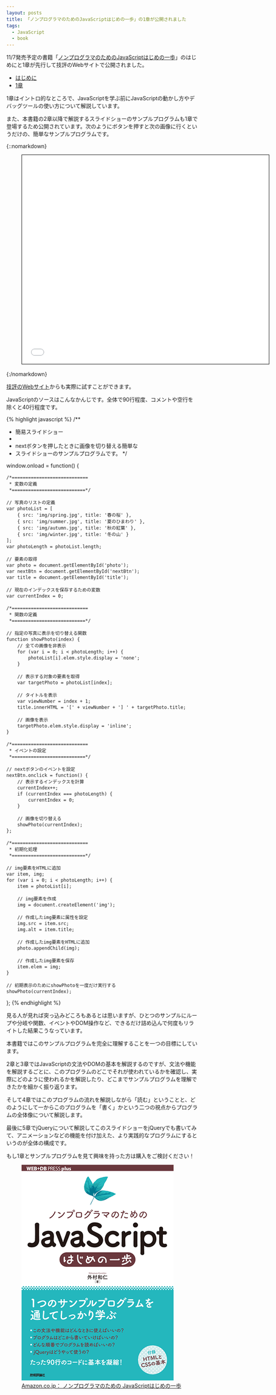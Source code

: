 ```yaml
---
layout: posts
title: 「ノンプログラマのためのJavaScriptはじめの一歩」の1章が公開されました
tags: 
  - JavaScript
  - book
---
```


11/7発売予定の書籍「[ノンプログラマのためのJavaScriptはじめの一歩](http://www.amazon.co.jp/dp/4774153761)」のはじめにと1章が先行して技評のWebサイトで公開されました。

* [はじめに](http://gihyo.jp/magazine/wdpress/plus/978-4-7741-5376-6/0001)
* [1章](http://gihyo.jp/magazine/wdpress/plus/978-4-7741-5376-6/0002)

1章はイントロ的なところで、JavaScriptを学ぶ前にJavaScriptの動かし方やデバッグツールの使い方について解説しています。

また、本書籍の2章以降で解説するスライドショーのサンプルプログラムも1章で登場するため公開されています。次のようにボタンを押すと次の画像に行くというだけの、簡単なサンプルプログラムです。

{::nomarkdown}
<figure>
<iframe src="/sample/2012-10-31-jsippo_release_intro/index.html" width="650" height="550" frameborder="none" style="border: 1px solid #000; background: #FFF; margin: 0 auto;"></iframe>
</figure>
{:/nomarkdown}

[技評のWebサイト](http://image.gihyo.co.jp/assets/files/book/2012/978-4-7741-5376-6/chapter1/1-5-1_slideshow-1/index.html)からも実際に試すことができます。

JavaScriptのソースはこんなかんじです。全体で90行程度、コメントや空行を除くと40行程度です。

{% highlight javascript %}
/**
 * 簡易スライドショー
 *
 * nextボタンを押したときに画像を切り替える簡単な
 * スライドショーのサンプルプログラムです。
 */

window.onload = function() {

    /*============================
     * 変数の定義
     *===========================*/

    // 写真のリストの定義
    var photoList = [
        { src: 'img/spring.jpg', title: '春の桜' },
        { src: 'img/summer.jpg', title: '夏のひまわり' },
        { src: 'img/autumn.jpg', title: '秋の紅葉' },
        { src: 'img/winter.jpg', title: '冬の山' }
    ];
    var photoLength = photoList.length;

    // 要素の取得
    var photo = document.getElementById('photo');
    var nextBtn = document.getElementById('nextBtn');
    var title = document.getElementById('title');

    // 現在のインデックスを保存するための変数
    var currentIndex = 0;

    /*============================
     * 関数の定義
     *===========================*/

    // 指定の写真に表示を切り替える関数
    function showPhoto(index) {
        // 全ての画像を非表示
        for (var i = 0; i < photoLength; i++) {
            photoList[i].elem.style.display = 'none';
        }

        // 表示する対象の要素を取得
        var targetPhoto = photoList[index];

        // タイトルを表示
        var viewNumber = index + 1;
        title.innerHTML = '[' + viewNumber + '] ' + targetPhoto.title;

        // 画像を表示
        targetPhoto.elem.style.display = 'inline';
    }

    /*============================
     * イベントの設定
     *===========================*/

    // nextボタンのイベントを設定
    nextBtn.onclick = function() {
        // 表示するインデックスを計算
        currentIndex++;
        if (currentIndex === photoLength) {
            currentIndex = 0;
        }

        // 画像を切り替える
        showPhoto(currentIndex);
    };

    /*============================
     * 初期化処理
     *===========================*/

    // img要素をHTMLに追加
    var item, img;
    for (var i = 0; i < photoLength; i++) {
        item = photoList[i];

        // img要素を作成
        img = document.createElement('img');

        // 作成したimg要素に属性を設定
        img.src = item.src;
        img.alt = item.title;

        // 作成したimg要素をHTMLに追加
        photo.appendChild(img);

        // 作成したimg要素を保存
        item.elem = img;
    }

    // 初期表示のためにshowPhotoを一度だけ実行する
    showPhoto(currentIndex);
};
{% endhighlight %}

見る人が見れば突っ込みどころもあるとは思いますが、ひとつのサンプルにループや分岐や関数、イベントやDOM操作など、できるだけ詰め込んで何度もリライトした結果こうなっています。

本書籍ではこのサンプルプログラムを完全に理解することを一つの目標にしています。

2章と3章ではJavaScriptの文法やDOMの基本を解説するのですが、文法や機能を解説するごとに、このプログラムのどこでそれが使われているかを確認し、実際にどのように使われるかを解説したり、どこまでサンプルプログラムを理解できたかを細かく振り返ります。

そして4章ではこのプログラムの流れを解説しながら「読む」ということと、どのようにして一からこのプログラムを「書く」かという二つの視点からプログラムの全体像について解説します。

最後に5章でjQueryについて解説してこのスライドショーをjQueryでも書いてみて、アニメーションなどの機能を付け加えた、より実践的なプログラムにするというのが全体の構成です。

もし1章とサンプルプログラムを見て興味を持った方は購入をご検討ください！

<figure>
  <a href="http://amazon.jp/dp/4774153761">
  <img src="/img/posts/2012-10-23-jsippo/cover.png" alt="ノンプログラマのための JavaScriptはじめの一歩" width="400" height="568">
  <figcaption>Amazon.co.jp： ノンプログラマのための JavaScriptはじめの一歩</figcaption>
  </a>
</figure>

